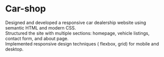 # Car-shop
Designed and developed a responsive car dealership website using semantic HTML and modern CSS. <br> Structured the site with multiple sections: homepage, vehicle listings, contact form, and about page.<br>  Implemented responsive design techniques ( flexbox, grid) for mobile and desktop.
